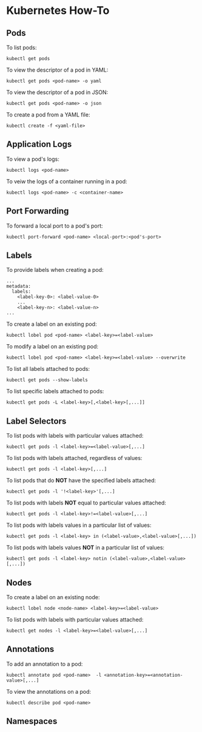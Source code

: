 # Kubernetes How-To

## Pods

To list pods:

```
kubectl get pods
```

To view the descriptor of a pod in YAML:

```
kubectl get pods <pod-name> -o yaml
```

To view the descriptor of a pod in JSON:

```
kubectl get pods <pod-name> -o json
```

To create a pod from a YAML file:

```
kubectl create -f <yaml-file>
```

## Application Logs

To view a pod's logs:

```
kubectl logs <pod-name>
```

To veiw the logs of a container running in a pod:

```
kubectl logs <pod-name> -c <container-name>
```

## Port Forwarding

To forward a local port to a pod's port:

```
kubectl port-forward <pod-name> <local-port>:<pod's-port>
```

## Labels

To provide labels when creating a pod:

```
...
metadata:
  labels:
    <label-key-0>: <label-value-0>
    ...
    <label-key-n>: <label-value-n>
...
```

To create a label on an existing pod:

```
kubectl lobel pod <pod-name> <label-key>=<label-value>
```

To modify a label on an existing pod:

```
kubectl lobel pod <pod-name> <label-key>=<label-value> --overwrite
```

To list all labels attached to pods:

```
kubectl get pods --show-labels
```

To list specific labels attached to pods:

```
kubectl get pods -L <label-key>[,<label-key>[,...]]
```

## Label Selectors

To list pods with labels with particular values attached:

```
kubectl get pods -l <label-key>=<label-value>[,...]
```

To list pods with labels attached, regardless of values:

```
kubectl get pods -l <label-key>[,...]
```

To list pods that do **NOT** have the specified labels attached:

```
kubectl get pods -l '!<label-key>'[,...]
```

To list pods with labels **NOT** equal to particular values attached:

```
kubectl get pods -l <label-key>!=<label-value>[,...]
```

To list pods with labels values in a particular list of values:

```
kubectl get pods -l <label-key> in (<label-value>,<label-value>[,...])
```

To list pods with labels values **NOT** in a particular list of values:

```
kubectl get pods -l <label-key> notin (<label-value>,<label-value>[,...])
```

## Nodes

To create a label on an existing node:

```
kubectl lobel node <node-name> <label-key>=<label-value>
```

To list pods with labels with particular values attached:

```
kubectl get nodes -l <label-key>=<label-value>[,...]
```

## Annotations

To add an annotation to a pod:

```
kubectl annotate pod <pod-name>  -l <annotation-key>=<annotation-value>[,...]
```

To view the annotations on a pod:

```
kubectl describe pod <pod-name>
```

## Namespaces


